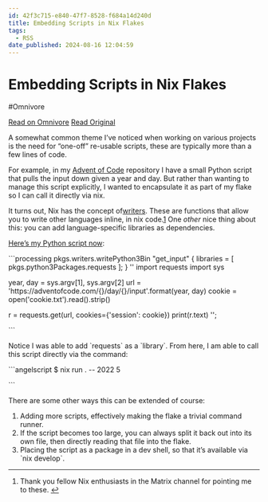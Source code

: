 ```yaml
---
id: 42f3c715-e840-47f7-8528-f684a14d240d
title: Embedding Scripts in Nix Flakes
tags:
  - RSS
date_published: 2024-08-16 12:04:59
---
```


# Embedding Scripts in Nix Flakes
#Omnivore

[Read on Omnivore](https://omnivore.app/me/embedding-scripts-in-nix-flakes-1915bf4b5ce)
[Read Original](https://blog.aos.sh/2024/08/16/embedding-scripts-in-nix-flakes/)



A somewhat common theme I’ve noticed when working on various projects is the need for “one-off” re-usable scripts, these are typically more than a few lines of code.

For example, in my [Advent of Code](https:&#x2F;&#x2F;adventofcode.com&#x2F;) repository I have a small Python script that pulls the input down given a year and day. But rather than wanting to manage this script explicitly, I wanted to encapsulate it as part of my flake so I can call it directly via nix.

It turns out, Nix has the concept of[writers](https:&#x2F;&#x2F;nixos.wiki&#x2F;wiki&#x2F;Nix-writers). These are functions that allow you to write other languages inline, in nix code.[1](#fn:1) One _other_ nice thing about this: you can add language-specific libraries as dependencies.

[Here’s my Python script now](https:&#x2F;&#x2F;github.com&#x2F;aos&#x2F;advent&#x2F;blob&#x2F;12ec07784457c0b21408cb363f0110872ff96281&#x2F;flake.nix#L10-L23):

&#x60;&#x60;&#x60;processing
pkgs.writers.writePython3Bin &quot;get_input&quot; {
  libraries &#x3D; [ pkgs.python3Packages.requests ];
} &#39;&#39;
  import requests
  import sys

  year, day &#x3D; sys.argv[1], sys.argv[2]
  url &#x3D; &#39;https:&#x2F;&#x2F;adventofcode.com&#x2F;{}&#x2F;day&#x2F;{}&#x2F;input&#39;.format(year, day)
  cookie &#x3D; open(&#39;cookie.txt&#39;).read().strip()

  r &#x3D; requests.get(url, cookies&#x3D;{&#39;session&#39;: cookie})
  print(r.text)
&#39;&#39;;

&#x60;&#x60;&#x60;

Notice I was able to add &#x60;requests&#x60; as a &#x60;library&#x60;. From here, I am able to call this script directly via the command:

&#x60;&#x60;&#x60;angelscript
$ nix run . -- 2022 5

&#x60;&#x60;&#x60;

There are some other ways this can be extended of course:

1. Adding more scripts, effectively making the flake a trivial command runner.
2. If the script becomes too large, you can always split it back out into its own file, then directly reading that file into the flake.
3. Placing the script as a package in a dev shell, so that it’s available via &#x60;nix develop&#x60;.

---

1. Thank you fellow Nix enthusiasts in the Matrix channel for pointing me to these. [↩︎](#fnref:1)